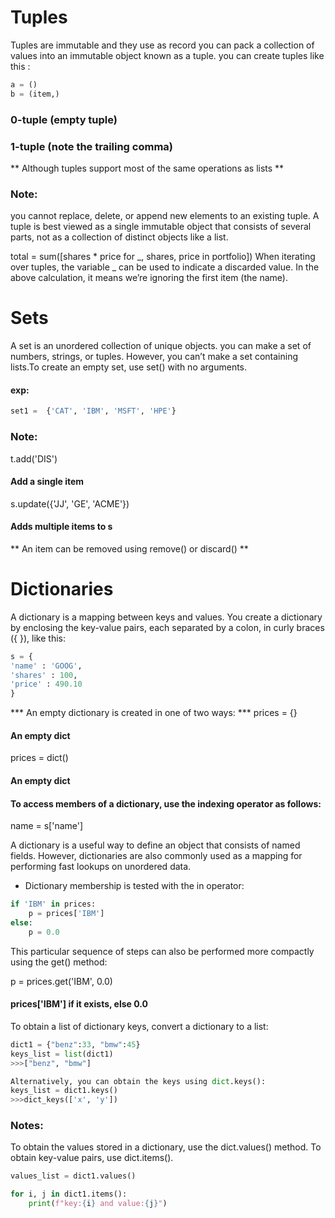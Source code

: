 # Tuples
Tuples are immutable and they use as record you can pack a collection of values into an
immutable object known as a tuple. you can create tuples like this :

```python
a = ()
b = (item,)
```
### 0-tuple (empty tuple)
### 1-tuple (note the trailing comma)

** Although tuples support most of the same operations as lists **

### Note:
you cannot replace, delete, or append new
elements to an existing tuple. A tuple is best viewed as a single immutable
object that consists of several parts, not as a collection of distinct objects
like a list.

total = sum([shares * price for _, shares, price in portfolio])
When iterating over tuples, the variable _ can be used to indicate a
discarded value. In the above calculation, it means we’re ignoring the first
item (the name).



# Sets
A set is an unordered collection of unique objects.
you can make a set of numbers, strings, or tuples. However, you
can’t make a set containing lists.To create an empty set, use set() with no arguments.

#### exp:
```python
set1 =  {'CAT', 'IBM', 'MSFT', 'HPE'}
```
### Note:
t.add('DIS') 
#### Add a single item
s.update({'JJ', 'GE', 'ACME'})
#### Adds multiple items to s

** An item can be removed using remove() or discard() **



# Dictionaries

A dictionary is a mapping between keys and values. You create a dictionary
by enclosing the key-value pairs, each separated by a colon, in curly braces
({ }), like this:

```python
s = {
'name' : 'GOOG',
'shares' : 100,
'price' : 490.10
}
```


*** An empty dictionary is created in one of two ways: ***
prices = {}
#### An empty dict
prices = dict()
#### An empty dict

#### To access members of a dictionary, use the indexing operator as follows:
name = s['name']

A dictionary is a useful way to define an object that consists of named
fields. However, dictionaries are also commonly used as a mapping for
performing fast lookups on unordered data.

* Dictionary membership is tested with the in operator:

```python
if 'IBM' in prices:
	p = prices['IBM']
else:
	p = 0.0
```

This particular sequence of steps can also be performed more compactly
using the get() method:

p = prices.get('IBM', 0.0)

#### prices['IBM'] if it exists, else 0.0

To obtain a list of dictionary keys, convert a dictionary to a list:
```python
dict1 = {"benz":33, "bmw":45}
keys_list = list(dict1)  
>>>["benz", "bmw"]

Alternatively, you can obtain the keys using dict.keys():
keys_list = dict1.keys()  
>>>dict_keys(['x', 'y'])
```

### Notes:
To obtain the values stored in a dictionary, use the dict.values()
method. To obtain key-value pairs, use dict.items().

```python
values_list = dict1.values()

for i, j in dict1.items():
	print(f"key:{i} and value:{j}")
```

